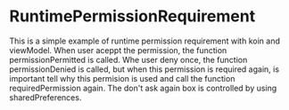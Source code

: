 # RuntimePermissionRequirement

This is a simple example of runtime permission requirement with koin and viewModel. When user aceppt the permission, the function permissionPermitted is called. Whe user deny once, the function permissionDenied is called, but when this permission is required again, is important tell why this permision is used and call the function requiredPermission again. The don't ask again box is controlled by using sharedPreferences.

